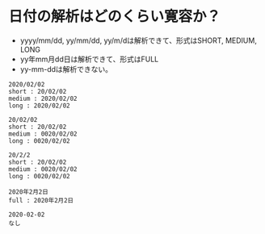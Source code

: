 # 日付の解析はどのくらい寛容か？

* yyyy/mm/dd, yy/mm/dd, yy/m/dは解析できて、形式はSHORT, MEDIUM, LONG
* yy年mm月dd日は解析できて、形式はFULL
* yy-mm-ddは解析できない。

```
2020/02/02
short : 20/02/02
medium : 2020/02/02
long : 2020/02/02

20/02/02
short : 20/02/02
medium : 0020/02/02
long : 0020/02/02

20/2/2
short : 20/02/02
medium : 0020/02/02
long : 0020/02/02

2020年2月2日
full : 2020年2月2日

2020-02-02
なし
```